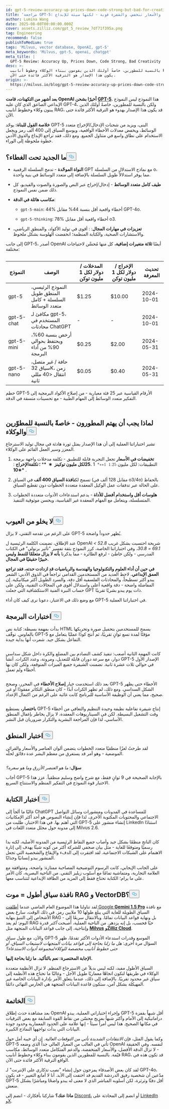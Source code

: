 ```yaml
---
id: gpt-5-review-accuracy-up-prices-down-code-strong-but-bad-for-creativity.md
title: 'مراجعة GPT-5: الدقة ترتفع، والأسعار تنخفض، والشفرة قوية - لكنها سيئة للإبداع'
author: Lumina Wang
date: 2025-08-08T00:00:00.000Z
cover: assets.zilliz.com/gpt_5_review_7df71f395a.png
tag: Engineering
recommend: false
publishToMedium: true
tags: 'Milvus, vector database, OpenAI, gpt-5'
meta_keywords: 'Milvus, gpt-5, openai, chatgpt'
meta_title: |
  GPT-5 Review: Accuracy Up, Prices Down, Code Strong, Bad Creativity
desc: >-
  بالنسبة للمطورين، خاصةً أولئك الذين يقومون ببناء الوكلاء وخطوط أنابيب RAG، قد
  يكون هذا الإصدار هو الترقية الأكثر فائدة حتى الآن.
origin: >-
  https://milvus.io/blog/gpt-5-review-accuracy-up-prices-down-code-strong-but-bad-for-creativity.md
---
```

<p><strong>بعد أشهر من التكهنات، قامت OpenAI أخيرًا بشحن</strong> <a href="https://openai.com/gpt-5/"><strong>GPT-5</strong></a><strong>.</strong> هذا النموذج ليس النموذج الإبداعي الصاعق الذي كان عليه GPT-4، ولكن بالنسبة للمطورين، خاصةً أولئك الذين يبنون وكلاء وخطوط أنابيب RAG، قد يكون هذا الإصدار بهدوء هو الترقية الأكثر فائدة حتى الآن.</p>
<p><strong>خلاصة القول للبناة:</strong> يوحّد GPT-5 البنى، ويزيد من شحنات الإدخال/الإخراج متعدد الوسائط، ويخفض معدلات الأخطاء الواقعية، ويوسع السياق إلى 400 ألف رمز ويجعل الاستخدام على نطاق واسع في متناول الجميع. ومع ذلك، فقد تراجع الإبداع والذوق الأدبي خطوة ملحوظة إلى الوراء.</p>
<h2 id="What’s-New-Under-the-Hood" class="common-anchor-header">ما الجديد تحت الغطاء؟<button data-href="#What’s-New-Under-the-Hood" class="anchor-icon" translate="no">
      <svg translate="no"
        aria-hidden="true"
        focusable="false"
        height="20"
        version="1.1"
        viewBox="0 0 16 16"
        width="16"
      >
        <path
          fill="#0092E4"
          fill-rule="evenodd"
          d="M4 9h1v1H4c-1.5 0-3-1.69-3-3.5S2.55 3 4 3h4c1.45 0 3 1.69 3 3.5 0 1.41-.91 2.72-2 3.25V8.59c.58-.45 1-1.27 1-2.09C10 5.22 8.98 4 8 4H4c-.98 0-2 1.22-2 2.5S3 9 4 9zm9-3h-1v1h1c1 0 2 1.22 2 2.5S13.98 12 13 12H9c-.98 0-2-1.22-2-2.5 0-.83.42-1.64 1-2.09V6.25c-1.09.53-2 1.84-2 3.25C6 11.31 7.55 13 9 13h4c1.45 0 3-1.69 3-3.5S14.5 6 13 6z"
        ></path>
      </svg>
    </button></h2><ul>
<li><p><strong>النواة الموحّدة</strong> - تدمج السلسلة الرقمية GPT مع نماذج الاستدلال من السلسلة o، مما يوفر استدلالاً طويل السلسلة بالإضافة إلى متعدد الوسائط في بنية واحدة.</p></li>
<li><p><strong>طيف كامل متعدد الوسائط</strong> - إدخال/إخراج عبر النص والصورة والصوت والفيديو، كل ذلك ضمن نفس النموذج.</p></li>
<li><p><strong>مكاسب هائلة في الدقة</strong>:</p>
<ul>
<li><p><code translate="no">gpt-5-main</code>: 44% أخطاء واقعية أقل بنسبة 44% مقابل GPT-4o.</p></li>
<li><p><code translate="no">gpt-5-thinking</code>: 78% أخطاء واقعية أقل مقابل o3.</p></li>
</ul></li>
<li><p><strong>تعزيزات في مهارات المجال</strong>: : أقوى في توليد الأكواد، والمنطق الرياضي، والاستشارات الصحية، والكتابة المنظمة؛ انخفضت الهلوسة بشكل ملحوظ.</p></li>
</ul>
<p>إلى جانب GPT-5، أصدر OpenAI أيضًا <strong>ثلاثة متغيرات إضافية،</strong> كل منها مُحسَّن لاحتياجات مختلفة:</p>
<p>
  <span class="img-wrapper">
    <img translate="no" src="https://assets.zilliz.com/gpt_5_family_99a9bee18a.png" alt="" class="doc-image" id="" />
    <span></span>
  </span>
</p>
<table>
<thead>
<tr><th><strong>النموذج</strong></th><th><strong>الوصف</strong></th><th><strong>المدخلات / دولار لكل 1 مليون توكن</strong></th><th><strong>الإخراج / دولار لكل 1 مليون توكن</strong></th><th><strong>تحديث المعرفة</strong></th></tr>
</thead>
<tbody>
<tr><td>gpt-5</td><td>النموذج الرئيسي، المنطق طويل السلسلة + كامل متعدد الوسائط</td><td>$1.25</td><td>$10.00</td><td>2024-10-01</td></tr>
<tr><td>gpt-5-chat</td><td>مكافئ لـ gpt-5، المستخدم في محادثات ChatGPT</td><td>-</td><td>-</td><td>2024-10-01</td></tr>
<tr><td>gpt-5-mini</td><td>أرخص بنسبة 60%، ويحتفظ بحوالي 90% من أداء البرمجة</td><td>$0.25</td><td>$2.00</td><td>2024-05-31</td></tr>
<tr><td>gpt-5-nano</td><td>حافة / غير متصل، سياق 32K، زمن انتقال &lt;40 مللي ثانية</td><td>$0.05</td><td>$0.40</td><td>2024-05-31</td></tr>
</tbody>
</table>
<p>حطم GPT-5 الأرقام القياسية عبر 25 فئة معيارية - من إصلاح الأكواد البرمجية إلى التفكير متعدد الوسائط إلى المهام الطبية - مع تحسينات متسقة في الدقة.</p>
<p>
  <span class="img-wrapper">
    <img translate="no" src="https://assets.zilliz.com/benchmark_1_8ebf1bed4b.png" alt="" class="doc-image" id="" />
    <span></span>
  </span>
</p>
<p>
  <span class="img-wrapper">
    <img translate="no" src="https://assets.zilliz.com/benchmark_2_c43781126f.png" alt="" class="doc-image" id="" />
    <span></span>
  </span>
</p>
<h2 id="Why-Developers-Should-Care--Especially-for-RAG--Agents" class="common-anchor-header">لماذا يجب أن يهتم المطورون - خاصةً بالنسبة للمطوّرين والوكلاء<button data-href="#Why-Developers-Should-Care--Especially-for-RAG--Agents" class="anchor-icon" translate="no">
      <svg translate="no"
        aria-hidden="true"
        focusable="false"
        height="20"
        version="1.1"
        viewBox="0 0 16 16"
        width="16"
      >
        <path
          fill="#0092E4"
          fill-rule="evenodd"
          d="M4 9h1v1H4c-1.5 0-3-1.69-3-3.5S2.55 3 4 3h4c1.45 0 3 1.69 3 3.5 0 1.41-.91 2.72-2 3.25V8.59c.58-.45 1-1.27 1-2.09C10 5.22 8.98 4 8 4H4c-.98 0-2 1.22-2 2.5S3 9 4 9zm9-3h-1v1h1c1 0 2 1.22 2 2.5S13.98 12 13 12H9c-.98 0-2-1.22-2-2.5 0-.83.42-1.64 1-2.09V6.25c-1.09.53-2 1.84-2 3.25C6 11.31 7.55 13 9 13h4c1.45 0 3-1.69 3-3.5S14.5 6 13 6z"
        ></path>
      </svg>
    </button></h2><p>تشير اختباراتنا العملية إلى أن هذا الإصدار يمثل ثورة هادئة في مجال توليد الاسترجاع المعزز وسير العمل القائم على الوكلاء.</p>
<ol>
<li><p><strong>تخفيضات في الأسعار</strong> تجعل التجربة قابلة للتطبيق - تكلفة مدخلات واجهة برمجة التطبيقات: <strong><span class="katex"><span class="katex-mathml"><math xmlns="http://www.w3.org/1998/Math/MathML"><semantics><mrow><mn>1.25 لكل مليون</mn></mrow><annotation encoding="application/x-tex">توكن**؛</annotation><mrow><mi>تكلفة</mi><mi>الإخراج</mi><mo>:</mo></mrow></semantics></math></span></span></strong> <strong><span class="katex"><span class="katex-mathml"><math xmlns="http://www.w3.org/1998/Math/MathML"><semantics><mrow><mo>*∗∗1</mo></mrow><annotation encoding="application/x-tex">.25 لكل مليون توكن**؛ تكلفة الإخراج: **</annotation></semantics></math></span></span></strong><span class="strut" style="height:0.8889em;vertical-align:-0.1944em;"></span> 1 <strong><span class="katex"><span class="katex-html" aria-hidden="true"><span class="base"><span class="mord">.</span><span class="mord mathnormal">25</span><span class="mord">لكل مل</span></span><span class="base"><span class="mord mathnormal">يون توكينز</span></span></span></span></strong><span class="mspace" style="margin-right:0.2222em;"></span><span class="base"><span class="mord mathnormal"></span></span> <strong><span class="katex"><span class="katex-html" aria-hidden="true"><span class="base"><span class="mord mathnormal">∗</span></span></span></span></strong><span class="mspace" style="margin-right:0.2222em;"></span><span class="base"><span class="mord mathnormal"></span></span> <strong><span class="katex"><span class="katex-html" aria-hidden="true"><span class="base"><span class="strut" style="height:0.8095em;vertical-align:-0.1944em;"></span><span class="mord mathnormal"> *</span></span></span></span></strong>* <strong><span class="katex"><span class="katex-html" aria-hidden="true"><span class="base"><span class="mpunct"> ؛</span><span class="mspace" style="margin-right:0.1667em;"></span><span class="mord mathnormal">تكلفة</span><span class="mord mathnormal">الإخراج</span><span class="mspace" style="margin-right:0.2778em;"></span></span></span></span></strong>: <strong><span class="katex"><span class="katex-html" aria-hidden="true"><span class="base"><span class="mspace" style="margin-right:0.2778em;"></span></span><span class="base"><span class="strut" style="height:0.4653em;"></span><span class="mord">*∗10</span></span></span></span></strong>.</p></li>
<li><p>تسمح لك<strong>نافذة السياق 400 ألف</strong> في السياق (مقابل 128 ألف في o3/4o) بالحفاظ على الحالة عبر تدفقات عمل الوكيل المعقدة متعددة الخطوات دون تقطيع السياق.</p></li>
<li><p><strong>هلوسات أقل واستخدام أفضل للأداة</strong> - يدعم استدعاءات الأدوات متعددة الخطوات المتسلسلة، ويتعامل مع المهام المعقدة غير القياسية، ويحسن موثوقية التنفيذ.</p></li>
</ol>
<p>
  <span class="img-wrapper">
    <img translate="no" src="https://assets.zilliz.com/gpt_tool_call_e6a86fc59c.png" alt="" class="doc-image" id="" />
    <span></span>
  </span>
</p>
<h2 id="Not-Without-Flaws" class="common-anchor-header">لا يخلو من العيوب<button data-href="#Not-Without-Flaws" class="anchor-icon" translate="no">
      <svg translate="no"
        aria-hidden="true"
        focusable="false"
        height="20"
        version="1.1"
        viewBox="0 0 16 16"
        width="16"
      >
        <path
          fill="#0092E4"
          fill-rule="evenodd"
          d="M4 9h1v1H4c-1.5 0-3-1.69-3-3.5S2.55 3 4 3h4c1.45 0 3 1.69 3 3.5 0 1.41-.91 2.72-2 3.25V8.59c.58-.45 1-1.27 1-2.09C10 5.22 8.98 4 8 4H4c-.98 0-2 1.22-2 2.5S3 9 4 9zm9-3h-1v1h1c1 0 2 1.22 2 2.5S13.98 12 13 12H9c-.98 0-2-1.22-2-2.5 0-.83.42-1.64 1-2.09V6.25c-1.09.53-2 1.84-2 3.25C6 11.31 7.55 13 9 13h4c1.45 0 3-1.69 3-3.5S14.5 6 13 6z"
        ></path>
      </svg>
    </button></h2><p>على الرغم من تقدمه التقني، لا يزال GPT-5 يُظهر حدوداً واضحة.</p>
<p>عند الإطلاق، تضمنت الكلمة الرئيسية ل OpenAI شريحة احتسبت بشكل غريب <em>52.8 &gt; 69.1 = 30.8،</em> وفي اختباراتنا الخاصة، كرر النموذج بثقة تفسير "تأثير برنولي" في الكتاب المدرسي - ولكن خاطئ - لرفع الطائرة - مما يذكرنا <strong>بأنه لا يزال متعلمًا للنمط وليس خبيرًا حقيقيًا في المجال.</strong></p>
<p><strong>في حين أن أداء العلوم والتكنولوجيا والهندسة والرياضيات قد ازدادت حدته، فقد تراجع العمق الإبداعي.</strong> لاحظ العديد من المستخدمين القدامى تراجعاً في الذوق الأدبي: الشعر يبدو أكثر تسطيحاً، والمحادثات الفلسفية أقل دقة، والسرد الطويل أكثر ميكانيكية. إن المفاضلة واضحة - دقة واقعية أعلى واستدلال أقوى في المجالات التقنية، ولكن على حساب النبرة الفنية الاستكشافية التي جعلت GPT ذات يوم يبدو بشريًا تقريبًا.</p>
<p>مع وضع ذلك في الاعتبار، دعونا نرى كيف كان أداء GPT-5 في اختباراتنا العملية.</p>
<h2 id="Coding-Tests" class="common-anchor-header">اختبارات البرمجة<button data-href="#Coding-Tests" class="anchor-icon" translate="no">
      <svg translate="no"
        aria-hidden="true"
        focusable="false"
        height="20"
        version="1.1"
        viewBox="0 0 16 16"
        width="16"
      >
        <path
          fill="#0092E4"
          fill-rule="evenodd"
          d="M4 9h1v1H4c-1.5 0-3-1.69-3-3.5S2.55 3 4 3h4c1.45 0 3 1.69 3 3.5 0 1.41-.91 2.72-2 3.25V8.59c.58-.45 1-1.27 1-2.09C10 5.22 8.98 4 8 4H4c-.98 0-2 1.22-2 2.5S3 9 4 9zm9-3h-1v1h1c1 0 2 1.22 2 2.5S13.98 12 13 12H9c-.98 0-2-1.22-2-2.5 0-.83.42-1.64 1-2.09V6.25c-1.09.53-2 1.84-2 3.25C6 11.31 7.55 13 9 13h4c1.45 0 3-1.69 3-3.5S14.5 6 13 6z"
        ></path>
      </svg>
    </button></h2><p>بدأت بمهمة بسيطة: كتابة نص HTML يسمح للمستخدمين بتحميل صورة وتحريكها بالماوس. توقّف GPT-5 مؤقتًا لمدة تسع ثوانٍ تقريبًا، ثم أنتج كودًا عمليًا يتعامل مع التفاعل بشكل جيد. شعرت أنها بداية جيدة.</p>
<p>
  <span class="img-wrapper">
    <img translate="no" src="https://assets.zilliz.com/gpt52_7b04c9b41b.gif" alt="" class="doc-image" id="" />
    <span></span>
  </span>
</p>
<p>كانت المهمة الثانية أصعب: تنفيذ كشف التصادم بين المضلع والكرة داخل شكل سداسي دوار، مع سرعة دوران قابلة للتعديل، ومرونة، وعدد الكرات. أنشأ GPT-5 الإصدار الأول في حوالي ثلاث عشرة ثانية. تضمنت الشيفرة جميع الميزات المتوقعة، ولكن كان بها أخطاء ولم تعمل.</p>
<p>
  <span class="img-wrapper">
    <img translate="no" src="https://assets.zilliz.com/image_6_3e6a34572a.png" alt="" class="doc-image" id="" />
    <span></span>
  </span>
</p>
<p>بعد ذلك استخدمت خيار <strong>إصلاح الأخطاء</strong> في المحرر، وصحح GPT-5 الأخطاء حتى يظهر الشكل السداسي. ومع ذلك، لم تظهر الكرات أبدًا - كان منطق التكاثر مفقودًا أو غير صحيح، مما يعني أن الوظيفة الأساسية للبرنامج كانت غائبة على الرغم من اكتمال الإعداد.</p>
<p>
  <span class="img-wrapper">
    <img translate="no" src="https://assets.zilliz.com/gpt51_6489df9914.gif" alt="" class="doc-image" id="" />
    <span></span>
  </span>
</p>
<p><strong>باختصار،</strong> يستطيع GPT-5 إنتاج شيفرة تفاعلية نظيفة وجيدة التنظيم والتعافي من أخطاء وقت التشغيل البسيطة. لكن في السيناريوهات المعقدة، لا يزال يخاطر بإغفال المنطق الأساسي، لذا فإن المراجعة البشرية والتكرار ضروريان قبل النشر.</p>
<h2 id="Reasoning-Test" class="common-anchor-header">اختبار المنطق<button data-href="#Reasoning-Test" class="anchor-icon" translate="no">
      <svg translate="no"
        aria-hidden="true"
        focusable="false"
        height="20"
        version="1.1"
        viewBox="0 0 16 16"
        width="16"
      >
        <path
          fill="#0092E4"
          fill-rule="evenodd"
          d="M4 9h1v1H4c-1.5 0-3-1.69-3-3.5S2.55 3 4 3h4c1.45 0 3 1.69 3 3.5 0 1.41-.91 2.72-2 3.25V8.59c.58-.45 1-1.27 1-2.09C10 5.22 8.98 4 8 4H4c-.98 0-2 1.22-2 2.5S3 9 4 9zm9-3h-1v1h1c1 0 2 1.22 2 2.5S13.98 12 13 12H9c-.98 0-2-1.22-2-2.5 0-.83.42-1.64 1-2.09V6.25c-1.09.53-2 1.84-2 3.25C6 11.31 7.55 13 9 13h4c1.45 0 3-1.69 3-3.5S14.5 6 13 6z"
        ></path>
      </svg>
    </button></h2><p>لقد طرحتُ لغزًا منطقيًا متعدد الخطوات يتضمن ألوان العناصر والأسعار والقرائن الموضعية - وهو أمر قد يستغرق من معظم البشر عدة دقائق لحلّه.</p>
<p>
  <span class="img-wrapper">
    <img translate="no" src="https://assets.zilliz.com/reasoning_test_7ea15ed25b.png" alt="" class="doc-image" id="" />
    <span></span>
  </span>
</p>
<p><strong>سؤال:</strong> <em>ما هو العنصر الأزرق وما هو سعره؟</em></p>
<p>أجاب GPT-5 بالإجابة الصحيحة في 9 ثوانٍ فقط، مع شرح واضح وسليم منطقياً. عزز هذا الاختبار قوة النموذج في التفكير المنظم والاستنتاج السريع.</p>
<h2 id="Writing-Test" class="common-anchor-header">اختبار الكتابة<button data-href="#Writing-Test" class="anchor-icon" translate="no">
      <svg translate="no"
        aria-hidden="true"
        focusable="false"
        height="20"
        version="1.1"
        viewBox="0 0 16 16"
        width="16"
      >
        <path
          fill="#0092E4"
          fill-rule="evenodd"
          d="M4 9h1v1H4c-1.5 0-3-1.69-3-3.5S2.55 3 4 3h4c1.45 0 3 1.69 3 3.5 0 1.41-.91 2.72-2 3.25V8.59c.58-.45 1-1.27 1-2.09C10 5.22 8.98 4 8 4H4c-.98 0-2 1.22-2 2.5S3 9 4 9zm9-3h-1v1h1c1 0 2 1.22 2 2.5S13.98 12 13 12H9c-.98 0-2-1.22-2-2.5 0-.83.42-1.64 1-2.09V6.25c-1.09.53-2 1.84-2 3.25C6 11.31 7.55 13 9 13h4c1.45 0 3-1.69 3-3.5S14.5 6 13 6z"
        ></path>
      </svg>
    </button></h2><p>غالبًا ما ألجأ إلى ChatGPT للمساعدة في المدونات ومنشورات وسائل التواصل الاجتماعي والمحتويات المكتوبة الأخرى، لذا فإن إنشاء النصوص هو أحد أكثر الإمكانيات التي أهتم بها. في هذا الاختبار، طلبت من GPT-5 إنشاء منشور على LinkedIn استنادًا إلى مدونة حول محلل متعدد اللغات في Milvus 2.6.</p>
<p>
  <span class="img-wrapper">
    <img translate="no" src="https://assets.zilliz.com/Writing_Test_4fe5fef775.png" alt="" class="doc-image" id="" />
    <span></span>
  </span>
</p>
<p>كان الناتج منظمًا بشكل جيد وأصاب جميع النقاط الرئيسية من المدونة الأصلية، لكنه بدا رسميًا ومتوقعًا للغاية - مثل بيان صحفي للشركة أكثر من كونه شيئًا يهدف إلى إثارة الاهتمام على الشبكات الاجتماعية. لقد افتقرت إلى الدفء والإيقاع والشخصية التي تجعل المنشور يبدو إنسانيًا وجذابًا.</p>
<p>على الجانب الإيجابي، كانت الرسوم التوضيحية المصاحبة ممتازة: واضحة، ومتوافقة مع العلامة التجارية، ومتماشية تمامًا مع أسلوب زيليز التقني. من الناحية البصرية، كان الأمر على ما يرام؛ الكتابة تحتاج فقط إلى المزيد من الطاقة الإبداعية لتتناسب معها.</p>
<h2 id="Longer-Context-Window--Death-of-RAG-and-VectorDB" class="common-anchor-header">نافذة سياق أطول = موت RAG و VectorDB؟<button data-href="#Longer-Context-Window--Death-of-RAG-and-VectorDB" class="anchor-icon" translate="no">
      <svg translate="no"
        aria-hidden="true"
        focusable="false"
        height="20"
        version="1.1"
        viewBox="0 0 16 16"
        width="16"
      >
        <path
          fill="#0092E4"
          fill-rule="evenodd"
          d="M4 9h1v1H4c-1.5 0-3-1.69-3-3.5S2.55 3 4 3h4c1.45 0 3 1.69 3 3.5 0 1.41-.91 2.72-2 3.25V8.59c.58-.45 1-1.27 1-2.09C10 5.22 8.98 4 8 4H4c-.98 0-2 1.22-2 2.5S3 9 4 9zm9-3h-1v1h1c1 0 2 1.22 2 2.5S13.98 12 13 12H9c-.98 0-2-1.22-2-2.5 0-.83.42-1.64 1-2.09V6.25c-1.09.53-2 1.84-2 3.25C6 11.31 7.55 13 9 13h4c1.45 0 3-1.69 3-3.5S14.5 6 13 6z"
        ></path>
      </svg>
    </button></h2><p>لقد تناولنا هذا الموضوع العام الماضي عندما <a href="https://zilliz.com/blog/will-retrieval-augmented-generation-RAG-be-killed-by-long-context-LLMs">أطلقت Google <strong>Gemini 1.5 Pro</strong></a> مع نافذة السياق الطويلة للغاية التي يبلغ طولها 10 ملايين رمز. في ذلك الوقت، سارع بعض الأشخاص إلى التنبؤ بنهاية RAG - بل ونهاية قواعد البيانات تمامًا. وبالانتقال سريعًا إلى اليوم: لم يعد RAG حيًا فحسب، بل إنه يزدهر. من الناحية العملية، أصبحت <em>أكثر</em> قدرة وإنتاجية، إلى جانب قواعد البيانات المتجهة مثل <a href="https://milvus.io/"><strong>Milvus</strong></a> <a href="https://zilliz.com/cloud"><strong>وZilliz Cloud</strong></a>.</p>
<p>والآن، مع طول سياق GPT-5 الموسع وقدرات استدعاء الأدوات الأكثر تقدمًا، ظهر السؤال مرة أخرى: <em>هل ما زلنا بحاجة إلى قواعد بيانات المتجهات لاستيعاب السياق، أو حتى خطوط أنابيب مخصصة للوكلاء/مجموعة أدوات الاستدعاء؟</em></p>
<p><strong>الإجابة المختصرة: نعم بالتأكيد. ما زلنا بحاجة إليها.</strong></p>
<p>السياق الأطول مفيد، لكنه ليس بديلاً عن الاسترجاع المنظم. لا تزال الأنظمة متعددة الوكلاء في طريقها لتكون اتجاهًا معماريًا طويل الأجل - وغالبًا ما تحتاج هذه الأنظمة إلى سياق غير محدود تقريبًا. بالإضافة إلى ذلك، عندما يتعلق الأمر بإدارة البيانات الخاصة غير المهيكلة بشكل آمن، ستكون قاعدة البيانات المتجهة هي الحارس النهائي دائمًا.</p>
<h2 id="Conclusion" class="common-anchor-header">الخاتمة<button data-href="#Conclusion" class="anchor-icon" translate="no">
      <svg translate="no"
        aria-hidden="true"
        focusable="false"
        height="20"
        version="1.1"
        viewBox="0 0 16 16"
        width="16"
      >
        <path
          fill="#0092E4"
          fill-rule="evenodd"
          d="M4 9h1v1H4c-1.5 0-3-1.69-3-3.5S2.55 3 4 3h4c1.45 0 3 1.69 3 3.5 0 1.41-.91 2.72-2 3.25V8.59c.58-.45 1-1.27 1-2.09C10 5.22 8.98 4 8 4H4c-.98 0-2 1.22-2 2.5S3 9 4 9zm9-3h-1v1h1c1 0 2 1.22 2 2.5S13.98 12 13 12H9c-.98 0-2-1.22-2-2.5 0-.83.42-1.64 1-2.09V6.25c-1.09.53-2 1.84-2 3.25C6 11.31 7.55 13 9 13h4c1.45 0 3-1.69 3-3.5S14.5 6 13 6z"
        ></path>
      </svg>
    </button></h2><p>بعد مشاهدة حدث إطلاق OpenAI وإجراء اختباراتي العملية، يبدو GPT-5 أقل شبهاً بقفزة دراماتيكية إلى الأمام وأكثر شبهاً بمزيج محسّن من نقاط القوة السابقة مع بعض الترقيات في مكانها الصحيح. هذا ليس أمراً سيئاً - إنها علامة على الحدود المعمارية وحدود جودة البيانات التي بدأت تواجهها النماذج الكبيرة.</p>
<p>وكما يقول المثل، فإن <em>الانتقادات الشديدة تأتي من التوقعات العالية</em>. إن أي خيبة أمل حول GPT-5 تأتي في الغالب من المعيار العالي جداً الذي وضعه OpenAI لنفسه. وفي الحقيقة - لا تزال الدقة الأفضل، والأسعار المنخفضة، والدعم المتكامل متعدد الوسائط، مكاسب قيّمة. بالنسبة للمطورين الذين يقومون ببناء وكلاء وخطوط أنابيب RAG، قد تكون هذه في الواقع الترقية الأكثر فائدة حتى الآن.</p>
<p>لقد كان بعض الأصدقاء يمزحون حول إنشاء "نصب تذكاري على الإنترنت" لـ GPT-4o، مدّعين أن شخصية رفيق الدردشة القديم قد اختفت إلى الأبد. أنا لا أمانع التغيير - قد يكون GPT-5 أقل دفئًا وثرثرة، لكن أسلوبه المباشر الذي لا معنى له يبدو واضحًا ومباشرًا بشكل منعش.</p>
<p><strong>ماذا عنك؟</strong> شاركنا بأفكارك - انضم إلى <a href="https://discord.com/invite/8uyFbECzPX">Discord،</a> أو انضم إلى المحادثة على <a href="https://www.linkedin.com/company/the-milvus-project/">LinkedIn</a> <a href="https://x.com/milvusio">وX</a>.</p>
